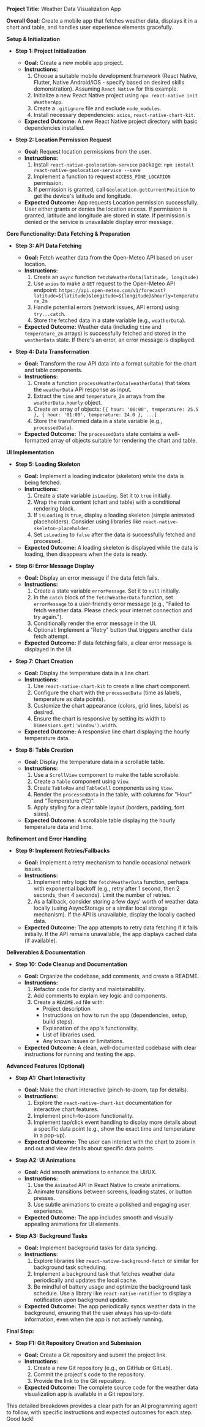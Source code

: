 
**Project Title:** Weather Data Visualization App

**Overall Goal:** Create a mobile app that fetches weather data, displays it in a chart and table, and handles user experience elements gracefully.

**Setup & Initialization**

*   **Step 1: Project Initialization**

    *   **Goal:** Create a new mobile app project.
    *   **Instructions:**
        1.  Choose a suitable mobile development framework (React Native, Flutter, Native Android/iOS - specify based on desired skills demonstration).  Assuming `React Native` for this example.
        2.  Initialize a new React Native project using `npx react-native init WeatherApp`.
        3.  Create a `.gitignore` file and exclude `node_modules`.
        4.  Install necessary dependencies:  `axios`, `react-native-chart-kit`.
    *   **Expected Outcome:** A new React Native project directory with basic dependencies installed.

*   **Step 2: Location Permission Request**

    *   **Goal:**  Request location permissions from the user.
    *   **Instructions:**
        1.  Install `react-native-geolocation-service` package: `npm install react-native-geolocation-service --save`
        2.  Implement a function to request `ACCESS_FINE_LOCATION` permission.
        3.  If permission is granted, call `Geolocation.getCurrentPosition` to get the device's latitude and longitude.
    *   **Expected Outcome:** App requests Location permission successfully. User either grants or denies the location access. If permission is granted, latitude and longitude are stored in state. If permission is denied or the service is unavailable display error message.

**Core Functionality: Data Fetching & Preparation**

*   **Step 3: API Data Fetching**

    *   **Goal:** Fetch weather data from the Open-Meteo API based on user location.
    *   **Instructions:**
        1.  Create an `async` function `fetchWeatherData(latitude, longitude)`
        2.  Use `axios` to make a `GET` request to the Open-Meteo API endpoint: `https://api.open-meteo.com/v1/forecast?latitude=${latitude}&longitude=${longitude}&hourly=temperature_2m`
        3.  Handle potential errors (network issues, API errors) using `try...catch`.
        4.  Store the fetched data in a state variable (e.g., `weatherData`).
    *   **Expected Outcome:** Weather data (including `time` and `temperature_2m` arrays) is successfully fetched and stored in the `weatherData` state. If there's an error, an error message is displayed.

*   **Step 4: Data Transformation**

    *   **Goal:** Transform the raw API data into a format suitable for the chart and table components.
    *   **Instructions:**
        1.  Create a function `processWeatherData(weatherData)` that takes the `weatherData` API response as input.
        2.  Extract the `time` and `temperature_2m` arrays from the `weatherData.hourly` object.
        3.  Create an array of objects: `[{ hour: '00:00', temperature: 25.5 }, { hour: '01:00', temperature: 24.0 }, ...]`
        4.  Store the transformed data in a state variable (e.g., `processedData`).
    *   **Expected Outcome:**  The `processedData` state contains a well-formatted array of objects suitable for rendering the chart and table.

**UI Implementation**

*   **Step 5: Loading Skeleton**

    *   **Goal:** Implement a loading indicator (skeleton) while the data is being fetched.
    *   **Instructions:**
        1.  Create a state variable `isLoading`. Set it to `true` initially.
        2.  Wrap the main content (chart and table) with a conditional rendering block.
        3.  If `isLoading` is `true`, display a loading skeleton (simple animated placeholders).  Consider using libraries like `react-native-skeleton-placeholder`.
        4.  Set `isLoading` to `false` after the data is successfully fetched and processed.
    *   **Expected Outcome:**  A loading skeleton is displayed while the data is loading, then disappears when the data is ready.

*   **Step 6: Error Message Display**

    *   **Goal:** Display an error message if the data fetch fails.
    *   **Instructions:**
        1.  Create a state variable `errorMessage`.  Set it to `null` initially.
        2.  In the `catch` block of the `fetchWeatherData` function, set `errorMessage` to a user-friendly error message (e.g., "Failed to fetch weather data. Please check your internet connection and try again.").
        3.  Conditionally render the error message in the UI.
        4.  Optional: Implement a "Retry" button that triggers another data fetch attempt.
    *   **Expected Outcome:** If data fetching fails, a clear error message is displayed in the UI.

*   **Step 7: Chart Creation**

    *   **Goal:** Display the temperature data in a line chart.
    *   **Instructions:**
        1.  Use `react-native-chart-kit` to create a line chart component.
        2.  Configure the chart with the `processedData` (time as labels, temperature as data points).
        3.  Customize the chart appearance (colors, grid lines, labels) as desired.
        4.  Ensure the chart is responsive by setting its width to `Dimensions.get('window').width`.
    *   **Expected Outcome:** A responsive line chart displaying the hourly temperature data.

*   **Step 8: Table Creation**

    *   **Goal:** Display the temperature data in a scrollable table.
    *   **Instructions:**
        1.  Use a `ScrollView` component to make the table scrollable.
        2.  Create a `Table` component using `View`.
        3.  Create `TableRow` and `TableCell` components using `View`.
        4.  Render the `processedData` in the table, with columns for "Hour" and "Temperature (°C)".
        5.  Apply styling for a clear table layout (borders, padding, font sizes).
    *   **Expected Outcome:** A scrollable table displaying the hourly temperature data and time.

**Refinement and Error Handling**

*   **Step 9: Implement Retries/Fallbacks**

    *   **Goal:** Implement a retry mechanism to handle occasional network issues.
    *   **Instructions:**
        1.  Implement retry logic the `fetchWeatherData` function, perhaps with exponential backoff (e.g., retry after 1 second, then 2 seconds, then 4 seconds).  Limit the number of retries.
        2.  As a fallback, consider storing a few days' worth of weather data locally (using AsyncStorage or a similar local storage mechanism). If the API is unavailable, display the locally cached data.
    *   **Expected Outcome:** The app attempts to retry data fetching if it fails initially. If the API remains unavailable, the app displays cached data (if available).

**Deliverables & Documentation**

*   **Step 10: Code Cleanup and Documentation**

    *   **Goal:**  Organize the codebase, add comments, and create a README.
    *   **Instructions:**
        1.  Refactor code for clarity and maintainability.
        2.  Add comments to explain key logic and components.
        3.  Create a `README.md` file with:
            *   Project description
            *   Instructions on how to run the app (dependencies, setup, build steps).
            *   Explanation of the app's functionality.
            *   List of libraries used.
            *   Any known issues or limitations.
    *   **Expected Outcome:**  A clean, well-documented codebase with clear instructions for running and testing the app.

**Advanced Features (Optional)**

*   **Step A1: Chart Interactivity**

    *   **Goal:** Make the chart interactive (pinch-to-zoom, tap for details).
    *   **Instructions:**
        1.  Explore the `react-native-chart-kit` documentation for interactive chart features.
        2.  Implement pinch-to-zoom functionality.
        3.  Implement tap/click event handling to display more details about a specific data point (e.g., show the exact time and temperature in a pop-up).
    *   **Expected Outcome:** The user can interact with the chart to zoom in and out and view details about specific data points.

*   **Step A2: UI Animations**

    *   **Goal:** Add smooth animations to enhance the UI/UX.
    *   **Instructions:**
        1.  Use the `Animated` API in React Native to create animations.
        2.  Animate transitions between screens, loading states, or button presses.
        3.  Use subtle animations to create a polished and engaging user experience.
    *   **Expected Outcome:** The app includes smooth and visually appealing animations for UI elements.

*   **Step A3: Background Tasks**

    *   **Goal:** Implement background tasks for data syncing.
    *   **Instructions:**
        1.  Explore libraries like `react-native-background-fetch` or similar for background task scheduling.
        2.  Implement a background task that fetches weather data periodically and updates the local cache.
        3.  Be mindful of battery usage and optimize the background task schedule.  Use a library like `react-native-notifier` to display a notification upon background update.
    *   **Expected Outcome:** The app periodically syncs weather data in the background, ensuring that the user always has up-to-date information, even when the app is not actively running.

**Final Step:**

*   **Step F1: Git Repository Creation and Submission**

    *   **Goal:** Create a Git repository and submit the project link.
    *   **Instructions:**
        1.  Create a new Git repository (e.g., on GitHub or GitLab).
        2.  Commit the project's code to the repository.
        3.  Provide the link to the Git repository.
    *   **Expected Outcome:** The complete source code for the weather data visualization app is available in a Git repository.

This detailed breakdown provides a clear path for an AI programming agent to follow, with specific instructions and expected outcomes for each step. Good luck!
